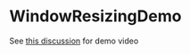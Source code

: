 # WindowResizingDemo
See [this discussion](https://github.com/MicaApps/EdgeEx/discussions/37) for demo video
